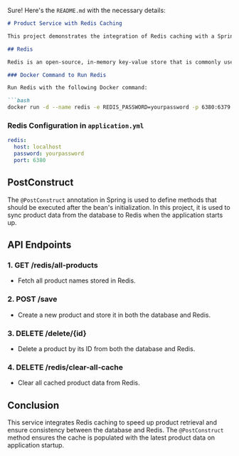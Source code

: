 Sure! Here's the `README.md` with the necessary details:

```markdown
# Product Service with Redis Caching

This project demonstrates the integration of Redis caching with a Spring Boot application to store and retrieve product data efficiently.

## Redis

Redis is an open-source, in-memory key-value store that is commonly used for caching purposes. It helps improve application performance by reducing database load for frequently accessed data.

### Docker Command to Run Redis

Run Redis with the following Docker command:

```bash
docker run -d --name redis -e REDIS_PASSWORD=yourpassword -p 6380:6379 redis:latest redis-server --requirepass yourpassword
```

### Redis Configuration in `application.yml`

```yaml
redis:
  host: localhost
  password: yourpassword
  port: 6380
```

## PostConstruct

The `@PostConstruct` annotation in Spring is used to define methods that should be executed after the bean's initialization. In this project, it is used to sync product data from the database to Redis when the application starts up.

## API Endpoints

### 1. **GET /redis/all-products**
   - Fetch all product names stored in Redis.

### 2. **POST /save**
   - Create a new product and store it in both the database and Redis.

### 3. **DELETE /delete/{id}**
   - Delete a product by its ID from both the database and Redis.

### 4. **DELETE /redis/clear-all-cache**
   - Clear all cached product data from Redis.

## Conclusion

This service integrates Redis caching to speed up product retrieval and ensure consistency between the database and Redis. The `@PostConstruct` method ensures the cache is populated with the latest product data on application startup.
